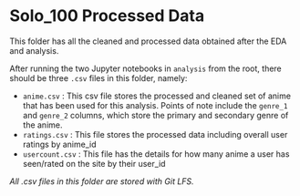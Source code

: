 # Solo_100 Processed Data
This folder has all the cleaned and processed data obtained after the EDA and analysis.


After running the two Jupyter notebooks in `analysis` from the root, there should be three `.csv` files in this folder, namely:
* `anime.csv` : This csv file stores the processed and cleaned set of anime that has been used for this analysis. Points of note include the `genre_1` and `genre_2` columns, which store the primary and secondary genre of the anime.
* `ratings.csv` : This file stores the processed data including overall user ratings by anime_id
* `usercount.csv` : This file has the details for how many anime a user has seen/rated on the site by their user_id


*All .csv files in this folder are stored with Git LFS.*
